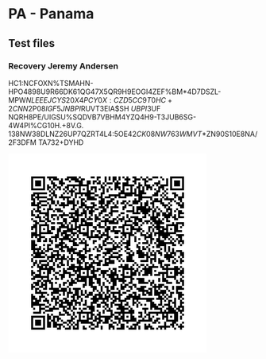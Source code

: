 # PA - Panama

## Test files


### Recovery Jeremy Andersen

HC1:NCFOXN%TSMAHN-HPO4898U9R66DK61QG47X5QR9H9EOGI4ZEF%BM*4D7DSZL-MPW$NLEEEJCY S2%K9+PY+Q0R4U64SW65J6SV6DG0BZIE I2%K:XF03L/ZI4Q5%H0AN8XI0PZB+SGZXI551LDQV ONM5PRP-RGZJJTKLT1K5LO5B9-NT0 2$$0X4PCY0X:CZD5CC9T0HC+2CNN$2P0$8IGF5JNBPI$RUVT3EIA$SH $UBPI3$UF NQRH8PE/UIGSU%SQDVB7VBHM4YZQ4H9-T3JUB6SG-4W4PI%CG10H.+8V.G. 138NW38DLNZ26UP7QZRT4L4:5OE4$2CK08NW763WMVT*%E6ZMO:3.-U RMXVM:2N/4K3QD8AN-MREVP$ZN90S10E8NA/2F3DFM TA732+DYHD

![REC1](REC1.png)
